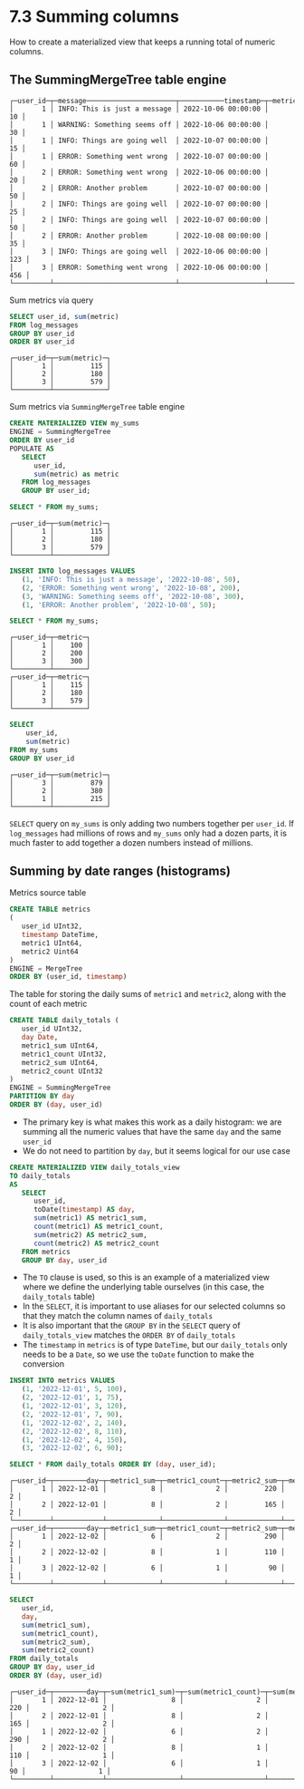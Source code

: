 # 7.3 Summing columns
How to create a materialized view that keeps a running total of numeric columns.

## The SummingMergeTree table engine
```
┌─user_id─┬─message──────────────────────┬───────────timestamp─┬─metric─┐
│       1 │ INFO: This is just a message │ 2022-10-06 00:00:00 │     10 │
│       1 │ WARNING: Something seems off │ 2022-10-06 00:00:00 │     30 │
│       1 │ INFO: Things are going well  │ 2022-10-07 00:00:00 │     15 │
│       1 │ ERROR: Something went wrong  │ 2022-10-07 00:00:00 │     60 │
│       2 │ ERROR: Something went wrong  │ 2022-10-06 00:00:00 │     20 │
│       2 │ ERROR: Another problem       │ 2022-10-07 00:00:00 │     50 │
│       2 │ INFO: Things are going well  │ 2022-10-07 00:00:00 │     25 │
│       2 │ INFO: Things are going well  │ 2022-10-07 00:00:00 │     50 │
│       2 │ ERROR: Another problem       │ 2022-10-08 00:00:00 │     35 │
│       3 │ INFO: Things are going well  │ 2022-10-06 00:00:00 │    123 │
│       3 │ ERROR: Something went wrong  │ 2022-10-06 00:00:00 │    456 │
└─────────┴──────────────────────────────┴─────────────────────┴────────┘
```

Sum metrics via query
```sql
SELECT user_id, sum(metric) 
FROM log_messages 
GROUP BY user_id 
ORDER BY user_id
```
```
┌─user_id─┬─sum(metric)─┐
│       1 │         115 │
│       2 │         180 │
│       3 │         579 │
└─────────┴─────────────┘
```

Sum metrics via `SummingMergeTree` table engine
```sql
CREATE MATERIALIZED VIEW my_sums
ENGINE = SummingMergeTree
ORDER BY user_id
POPULATE AS 
   SELECT
      user_id,
      sum(metric) as metric
   FROM log_messages
   GROUP BY user_id;

SELECT * FROM my_sums;
```
```
┌─user_id─┬─sum(metric)─┐
│       1 │         115 │
│       2 │         180 │
│       3 │         579 │
└─────────┴─────────────┘
```

```sql
INSERT INTO log_messages VALUES
   (1, 'INFO: This is just a message', '2022-10-08', 50),
   (2, 'ERROR: Something went wrong', '2022-10-08', 200),
   (3, 'WARNING: Something seems off', '2022-10-08', 300),
   (1, 'ERROR: Another problem', '2022-10-08', 50);

SELECT * FROM my_sums;
```
```
┌─user_id─┬─metric─┐
│       1 │    100 │
│       2 │    200 │
│       3 │    300 │
└─────────┴────────┘
┌─user_id─┬─metric─┐
│       1 │    115 │
│       2 │    180 │
│       3 │    579 │
└─────────┴────────┘
```
```sql
SELECT
    user_id,
    sum(metric)
FROM my_sums
GROUP BY user_id
```
```
┌─user_id─┬─sum(metric)─┐
│       3 │         879 │
│       2 │         380 │
│       1 │         215 │
└─────────┴─────────────┘
```
`SELECT` query on `my_sums` is only adding two numbers together per `user_id`. If `log_messages` had millions of rows
and `my_sums` only had a dozen parts, it is much faster to add together a dozen numbers instead of millions.


## Summing by date ranges (histograms)

Metrics source table
```sql
CREATE TABLE metrics 
(
   user_id UInt32,
   timestamp DateTime,
   metric1 UInt64,
   metric2 Uint64
)
ENGINE = MergeTree
ORDER BY (user_id, timestamp)
```

The table for storing the daily sums of `metric1` and `metric2`, along with the count of each metric
```sql
CREATE TABLE daily_totals (
   user_id UInt32,
   day Date,
   metric1_sum UInt64,
   metric1_count UInt32,
   metric2_sum UInt64,
   metric2_count UInt32
)
ENGINE = SummingMergeTree
PARTITION BY day
ORDER BY (day, user_id)
```
- The primary key is what makes this work as a daily histogram: we are summing all the numeric values that have 
  the same `day` and the same `user_id`
- We do not need to partition by `day`, but it seems logical for our use case

```sql
CREATE MATERIALIZED VIEW daily_totals_view
TO daily_totals
AS
   SELECT
      user_id,
      toDate(timestamp) AS day,
      sum(metric1) AS metric1_sum,
      count(metric1) AS metric1_count,
      sum(metric2) AS metric2_sum,
      count(metric2) AS metric2_count
   FROM metrics
   GROUP BY day, user_id
```
- The `TO` clause is used, so this is an example of a materialized view where we define the underlying table ourselves
  (in this case, the `daily_totals` table)
- In the `SELECT`, it is important to use aliases for our selected columns so that they match the column 
  names of `daily_totals`
- It is also important that the `GROUP BY` in the `SELECT` query of `daily_totals_view` matches
  the `ORDER BY` of `daily_totals`
- The `timestamp` in `metrics` is of type `DateTime`, but our `daily_totals` only needs to be a `Date`, 
  so we use the `toDate` function to make the conversion

```sql
INSERT INTO metrics VALUES
   (1, '2022-12-01', 5, 100),
   (2, '2022-12-01', 1, 75),
   (1, '2022-12-01', 3, 120),
   (2, '2022-12-01', 7, 90),
   (1, '2022-12-02', 2, 140),
   (2, '2022-12-02', 8, 110),
   (1, '2022-12-02', 4, 150),
   (3, '2022-12-02', 6, 90);

SELECT * FROM daily_totals ORDER BY (day, user_id);
```
```
┌─user_id─┬────────day─┬─metric1_sum─┬─metric1_count─┬─metric2_sum─┬─metric2_count─┐
│       1 │ 2022-12-01 │           8 │             2 │         220 │             2 │
│       2 │ 2022-12-01 │           8 │             2 │         165 │             2 │
└─────────┴────────────┴─────────────┴───────────────┴─────────────┴───────────────┘
┌─user_id─┬────────day─┬─metric1_sum─┬─metric1_count─┬─metric2_sum─┬─metric2_count─┐
│       1 │ 2022-12-02 │           6 │             2 │         290 │             2 │
│       2 │ 2022-12-02 │           8 │             1 │         110 │             1 │
│       3 │ 2022-12-02 │           6 │             1 │          90 │             1 │
└─────────┴────────────┴─────────────┴───────────────┴─────────────┴───────────────┘
```

```sql
SELECT     
   user_id,
   day,  
   sum(metric1_sum),
   sum(metric1_count),
   sum(metric2_sum),
   sum(metric2_count)
FROM daily_totals
GROUP BY day, user_id
ORDER BY (day, user_id)
```
```
┌─user_id─┬────────day─┬─sum(metric1_sum)─┬─sum(metric1_count)─┬─sum(metric2_sum)─┬─sum(metric2_count)─┐
│       1 │ 2022-12-01 │                8 │                  2 │              220 │                  2 │
│       2 │ 2022-12-01 │                8 │                  2 │              165 │                  2 │
│       1 │ 2022-12-02 │                6 │                  2 │              290 │                  2 │
│       2 │ 2022-12-02 │                8 │                  1 │              110 │                  1 │
│       3 │ 2022-12-02 │                6 │                  1 │               90 │                  1 │
└─────────┴────────────┴──────────────────┴────────────────────┴──────────────────┴────────────────────┘
```